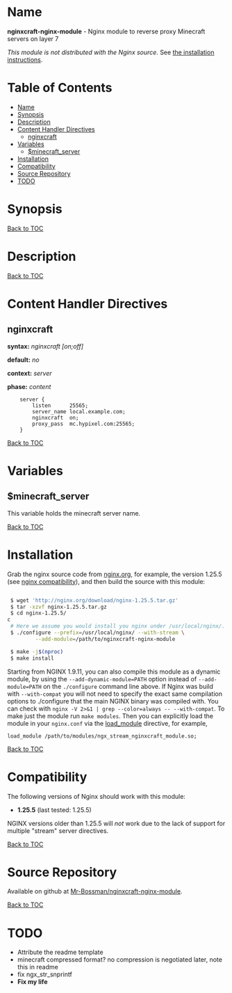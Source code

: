 Name
====

**nginxcraft-nginx-module** - Nginx module to reverse proxy Minecraft servers on layer 7

*This module is not distributed with the Nginx source.* See [the installation instructions](#installation).

Table of Contents
=================

* [Name](#name)
* [Synopsis](#synopsis)
* [Description](#description)
* [Content Handler Directives](#content-handler-directives)
    * [nginxcraft](#nginxcraft)
* [Variables](#variables)
    * [$minecraft_server](#minecraft_server)
* [Installation](#installation)
* [Compatibility](#compatibility)
* [Source Repository](#source-repository)
* [TODO](#todo)


Synopsis
========

[Back to TOC](#table-of-contents)

Description
===========


[Back to TOC](#table-of-contents)

Content Handler Directives
==========================

nginxcraft
----
**syntax:** *nginxcraft \[on;off\]*

**default:** *no*

**context:** *server*

**phase:** *content*
```nginx
	server {
		listen		25565;
		server_name	local.example.com;
		nginxcraft	on;
		proxy_pass	mc.hypixel.com:25565;
	}
```

[Back to TOC](#table-of-contents)

Variables
=========

$minecraft_server
-------------------

This variable holds the minecraft server name.

[Back to TOC](#table-of-contents)


Installation
============

Grab the nginx source code from [nginx.org](http://nginx.org/), for example,
the version 1.25.5 (see [nginx compatibility](#compatibility)), and then build the source with this module:

```bash

 $ wget 'http://nginx.org/download/nginx-1.25.5.tar.gz'
 $ tar -xzvf nginx-1.25.5.tar.gz
 $ cd nginx-1.25.5/
c
 # Here we assume you would install you nginx under /usr/local/nginx/.
 $ ./configure --prefix=/usr/local/nginx/ --with-stream \
     	 --add-module=/path/to/nginxcraft-nginx-module

 $ make -j$(nproc)
 $ make install
```

Starting from NGINX 1.9.11, you can also compile this module as a dynamic module, by using the `--add-dynamic-module=PATH` option instead of `--add-module=PATH` on the
`./configure` command line above.
If Nginx was build with `--with-compat` you will not need to specify the exact same compilation
options to ./configure that the main NGINX binary was compiled with. You can check with `nginx -V 2>&1 | grep --color=always -- --with-compat`.
To make just the module run `make modules`.
Then you can explicitly load the module in your `nginx.conf` via the [load_module](http://nginx.org/en/docs/ngx_core_module.html#load_module)
directive, for example,

```nginx
load_module /path/to/modules/ngx_stream_nginxcraft_module.so;
```

[Back to TOC](#table-of-contents)

Compatibility
=============

The following versions of Nginx should work with this module:

* **1.25.5**                       (last tested: 1.25.5)

NGINX versions older than 1.25.5 will *not* work due to the lack of support for multiple "stream" server directives.

[Back to TOC](#table-of-contents)

Source Repository
=================

Available on github at [Mr-Bossman/nginxcraft-nginx-module](https://github.com/Mr-Bossman/nginxcraft-nginx-module).

[Back to TOC](#table-of-contents)

TODO
====
* Attribute the readme template
* minecraft compressed format? no compression is negotiated later, note this in readme
* fix ngx_str_snprintf
* **Fix my life**
